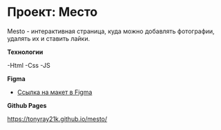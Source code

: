 # Проект: Место

Mesto - интерактивная страница, куда можно добавлять фотографии, удалять их и ставить лайки.

**Технологии**

-Html
-Css
-JS

**Figma**

- [Ссылка на макет в Figma](https://www.figma.com/file/2cn9N9jSkmxD84oJik7xL7/JavaScript.-Sprint-4?node-id=0%3A1)

**Github Pages**

https://tonyray21k.github.io/mesto/
